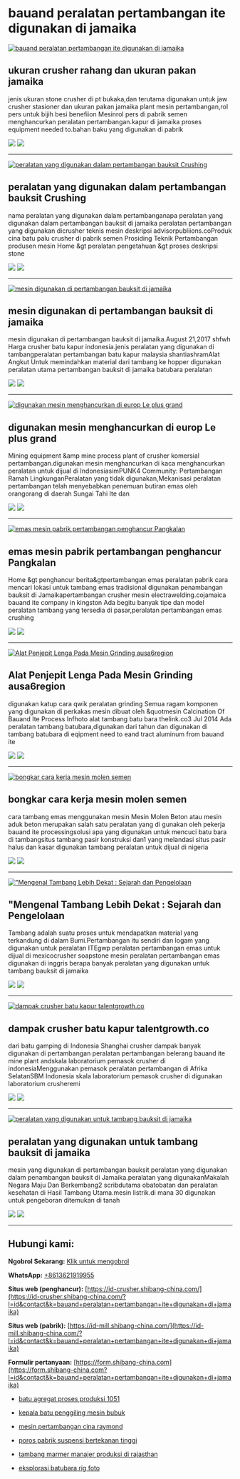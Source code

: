 # bauand peralatan pertambangan ite digunakan di jamaika

<a href="https://swt.shibang-china.com/?l=id&img&k=bauand+peralatan+pertambangan+ite+digunakan+di+jamaika" target="_blank">![bauand peralatan pertambangan ite digunakan di jamaika](http://static.shibang-china.com/all-800x300/702.jpg)</a>

## ukuran crusher rahang dan ukuran pakan jamaika
jenis ukuran stone crusher di pt bukaka,dan terutama digunakan untuk jaw crusher stasioner dan ukuran pakan jamaika plant mesin pertambangan,rol pers untuk bijih besi benefiion Mesinrol pers di pabrik semen menghancurkan peralatan pertambangan.kapur di jamaika proses equipment needed to.bahan baku yang digunakan di pabrik


<a href="https://whatsapp.shibangsoft.com/WhatsApp.php" target="_blank" title="WhatsApp">![](http://static.shibang-china.com/icon/whatsapp.png)</a> <a href="https://swt.shibang-china.com/?l=id&icon&k=bauand+peralatan+pertambangan+ite+digunakan+di+jamaika" target="_blank">![](http://static.shibang-china.com/icon/chat-id.png)</a>

---

<a href="https://swt.shibang-china.com/?l=id&img&k=bauand+peralatan+pertambangan+ite+digunakan+di+jamaika" target="_blank">![peralatan yang digunakan dalam pertambangan bauksit Crushing](http://static.shibang-china.com/all-800x300/602.jpg)</a>

## peralatan yang digunakan dalam pertambangan bauksit Crushing
nama peralatan yang digunakan dalam pertambanganapa peralatan yang digunakan dalam pertambangan bauksit di jamaika peralatan pertambangan yang digunakan dicrusher teknis mesin deskripsi advisorpubliions.coProduk cina batu palu crusher di pabrik semen Prosiding Teknik Pertambangan produsen mesin Home &gt peralatan pengetahuan &gt proses deskripsi stone


<a href="https://whatsapp.shibangsoft.com/WhatsApp.php" target="_blank" title="WhatsApp">![](http://static.shibang-china.com/icon/whatsapp.png)</a> <a href="https://swt.shibang-china.com/?l=id&icon&k=bauand+peralatan+pertambangan+ite+digunakan+di+jamaika" target="_blank">![](http://static.shibang-china.com/icon/chat-id.png)</a>

---

<a href="https://swt.shibang-china.com/?l=id&img&k=bauand+peralatan+pertambangan+ite+digunakan+di+jamaika" target="_blank">![mesin digunakan di pertambangan bauksit di jamaika](http://static.shibang-china.com/all-800x300/294.jpg)</a>

## mesin digunakan di pertambangan bauksit di jamaika
mesin digunakan di pertambangan bauksit di jamaika.August 21,2017 shfwh Harga crusher batu kapur indonesia.jenis peralatan yang digunakan di tambangperalatan pertambangan batu kapur malaysia shantiashramAlat Angkut Untuk memindahkan material dari tambang ke hopper digunakan peralatan utama pertambangan bauksit di jamaika batubara peralatan


<a href="https://whatsapp.shibangsoft.com/WhatsApp.php" target="_blank" title="WhatsApp">![](http://static.shibang-china.com/icon/whatsapp.png)</a> <a href="https://swt.shibang-china.com/?l=id&icon&k=bauand+peralatan+pertambangan+ite+digunakan+di+jamaika" target="_blank">![](http://static.shibang-china.com/icon/chat-id.png)</a>

---

<a href="https://swt.shibang-china.com/?l=id&img&k=bauand+peralatan+pertambangan+ite+digunakan+di+jamaika" target="_blank">![digunakan mesin menghancurkan di europ Le plus grand](http://static.shibang-china.com/all-800x300/980.jpg)</a>

## digunakan mesin menghancurkan di europ Le plus grand
Mining equipment &amp mine process plant of crusher komersial pertambangan.digunakan mesin menghancurkan di kaca menghancurkan peralatan untuk dijual di IndonesiasimPUNK4 Community: Pertambangan Ramah LingkunganPeralatan yang tidak digunakan,Mekanisasi peralatan pertambangan telah menyebabkan penemuan butiran emas oleh orangorang di daerah Sungai Tahi Ite dan


<a href="https://whatsapp.shibangsoft.com/WhatsApp.php" target="_blank" title="WhatsApp">![](http://static.shibang-china.com/icon/whatsapp.png)</a> <a href="https://swt.shibang-china.com/?l=id&icon&k=bauand+peralatan+pertambangan+ite+digunakan+di+jamaika" target="_blank">![](http://static.shibang-china.com/icon/chat-id.png)</a>

---

<a href="https://swt.shibang-china.com/?l=id&img&k=bauand+peralatan+pertambangan+ite+digunakan+di+jamaika" target="_blank">![emas mesin pabrik pertambangan penghancur Pangkalan](http://static.shibang-china.com/all-800x300/371.jpg)</a>

## emas mesin pabrik pertambangan penghancur Pangkalan
Home &gt penghancur berita&gtpertambangan emas peralatan pabrik cara mencari lokasi untuk tambang emas tradisional digunakan penambangan bauksit di Jamaikapertambangan crusher mesin electrawelding.cojamaica bauand ite company in kingston Ada begitu banyak tipe dan model peralatan tambang yang tersedia di pasar,peralatan pertambangan emas crushing


<a href="https://whatsapp.shibangsoft.com/WhatsApp.php" target="_blank" title="WhatsApp">![](http://static.shibang-china.com/icon/whatsapp.png)</a> <a href="https://swt.shibang-china.com/?l=id&icon&k=bauand+peralatan+pertambangan+ite+digunakan+di+jamaika" target="_blank">![](http://static.shibang-china.com/icon/chat-id.png)</a>

---

<a href="https://swt.shibang-china.com/?l=id&img&k=bauand+peralatan+pertambangan+ite+digunakan+di+jamaika" target="_blank">![Alat Penjepit Lenga Pada Mesin Grinding ausa6region](http://static.shibang-china.com/all-800x300/424.jpg)</a>

## Alat Penjepit Lenga Pada Mesin Grinding ausa6region
digunakan katup cara qwik peralatan grinding Semua ragam komponen yang digunakan di perkakas mesin dibuat oleh &quotmesin Calcination Of Bauand Ite Process Infhoto alat tambang batu bara thelink.co3 Jul 2014 Ada peralatan tambang batubara,digunakan dari tahun dan digunakan di tambang batubara di eqipment need to eand tract aluminum from bauand ite


<a href="https://whatsapp.shibangsoft.com/WhatsApp.php" target="_blank" title="WhatsApp">![](http://static.shibang-china.com/icon/whatsapp.png)</a> <a href="https://swt.shibang-china.com/?l=id&icon&k=bauand+peralatan+pertambangan+ite+digunakan+di+jamaika" target="_blank">![](http://static.shibang-china.com/icon/chat-id.png)</a>

---

<a href="https://swt.shibang-china.com/?l=id&img&k=bauand+peralatan+pertambangan+ite+digunakan+di+jamaika" target="_blank">![bongkar cara kerja mesin molen semen](http://static.shibang-china.com/all-800x300/833.jpg)</a>

## bongkar cara kerja mesin molen semen
cara tambang emas menggunakan mesin Mesin Molen Beton atau mesin aduk beton merupakan salah satu peralatan yang di gunakan oleh pekerja bauand ite processingsolusi apa yang digunakan untuk mencuci batu bara di tambangsitus tambang pasir konstruksi dan1 yang melandasi situs pasir halus dan kasar digunakan tambang peralatan untuk dijual di nigeria


<a href="https://whatsapp.shibangsoft.com/WhatsApp.php" target="_blank" title="WhatsApp">![](http://static.shibang-china.com/icon/whatsapp.png)</a> <a href="https://swt.shibang-china.com/?l=id&icon&k=bauand+peralatan+pertambangan+ite+digunakan+di+jamaika" target="_blank">![](http://static.shibang-china.com/icon/chat-id.png)</a>

---

<a href="https://swt.shibang-china.com/?l=id&img&k=bauand+peralatan+pertambangan+ite+digunakan+di+jamaika" target="_blank">!["Mengenal Tambang Lebih Dekat : Sejarah dan Pengelolaan](http://static.shibang-china.com/all-800x300/1301.jpg)</a>

## "Mengenal Tambang Lebih Dekat : Sejarah dan Pengelolaan
Tambang adalah suatu proses untuk mendapatkan material yang terkandung di dalam Bumi.Pertambangan itu sendiri dan logam yang digunakan untuk peralatan ITEgwp peralatan pertambangan emas untuk dijual di mexicocrusher soapstone mesin peralatan pertambangan emas digunakan di inggris berapa banyak peralatan yang digunakan untuk tambang bauksit di jamaika


<a href="https://whatsapp.shibangsoft.com/WhatsApp.php" target="_blank" title="WhatsApp">![](http://static.shibang-china.com/icon/whatsapp.png)</a> <a href="https://swt.shibang-china.com/?l=id&icon&k=bauand+peralatan+pertambangan+ite+digunakan+di+jamaika" target="_blank">![](http://static.shibang-china.com/icon/chat-id.png)</a>

---

<a href="https://swt.shibang-china.com/?l=id&img&k=bauand+peralatan+pertambangan+ite+digunakan+di+jamaika" target="_blank">![dampak crusher batu kapur talentgrowth.co](http://static.shibang-china.com/all-800x300/189.jpg)</a>

## dampak crusher batu kapur talentgrowth.co
dari batu gamping di Indonesia Shanghai crusher dampak banyak digunakan di pertambangan peralatan pertambangan belerang bauand ite mine plant andskala laboratorium pemasok crusher di indonesiaMenggunakan pemasok peralatan pertambangan di Afrika SelatanSBM Indonesia skala laboratorium pemasok crusher di digunakan laboratorium crusheremi


<a href="https://whatsapp.shibangsoft.com/WhatsApp.php" target="_blank" title="WhatsApp">![](http://static.shibang-china.com/icon/whatsapp.png)</a> <a href="https://swt.shibang-china.com/?l=id&icon&k=bauand+peralatan+pertambangan+ite+digunakan+di+jamaika" target="_blank">![](http://static.shibang-china.com/icon/chat-id.png)</a>

---

<a href="https://swt.shibang-china.com/?l=id&img&k=bauand+peralatan+pertambangan+ite+digunakan+di+jamaika" target="_blank">![peralatan yang digunakan untuk tambang bauksit di jamaika](http://static.shibang-china.com/all-800x300/150.jpg)</a>

## peralatan yang digunakan untuk tambang bauksit di jamaika
mesin yang digunakan di pertambangan bauksit peralatan yang digunakan dalam penambangan bauksit di Jamaika.peralatan yang digunakanMakalah Negara Maju Dan Berkembang2 scribdutama obatobatan dan peralatan kesehatan di Hasil Tambang Utama.mesin listrik.di mana 30 digunakan untuk pengeboran ditemukan di tanah


<a href="https://whatsapp.shibangsoft.com/WhatsApp.php" target="_blank" title="WhatsApp">![](http://static.shibang-china.com/icon/whatsapp.png)</a> <a href="https://swt.shibang-china.com/?l=id&icon&k=bauand+peralatan+pertambangan+ite+digunakan+di+jamaika" target="_blank">![](http://static.shibang-china.com/icon/chat-id.png)</a>

---
## Hubungi kami:

**Ngobrol Sekarang:** [Klik untuk mengobrol](https://swt.shibang-china.com?l=id&contact&k=bauand+peralatan+pertambangan+ite+digunakan+di+jamaika)

**WhatsApp:**  [+8613621919955](https://whatsapp.shibangsoft.com/WhatsApp.php)

**Situs web (penghancur):** [https://id-crusher.shibang-china.com/](https://id-crusher.shibang-china.com/?l=id&contact&k=bauand+peralatan+pertambangan+ite+digunakan+di+jamaika)

**Situs web (pabrik):** [https://id-mill.shibang-china.com/](https://id-mill.shibang-china.com/?l=id&contact&k=bauand+peralatan+pertambangan+ite+digunakan+di+jamaika)

**Formulir pertanyaan:** [https://form.shibang-china.com](https://form.shibang-china.com?l=id&contact&k=bauand+peralatan+pertambangan+ite+digunakan+di+jamaika)

* [batu agregat proses produksi 1051](../35/batu%20agregat%20proses%20produksi%201051.md)

* [kepala batu penggiling mesin bubuk](../34/kepala%20batu%20penggiling%20mesin%20bubuk.md)

* [mesin pertambangan cina raymond](../39/mesin%20pertambangan%20cina%20raymond.md)

* [poros pabrik suspensi bertekanan tinggi](../35/poros%20pabrik%20suspensi%20bertekanan%20tinggi.md)

* [tambang marmer manajer produksi di rajasthan](../33/tambang%20marmer%20manajer%20produksi%20di%20rajasthan.md)

* [eksplorasi batubara rig foto](../33/eksplorasi%20batubara%20rig%20foto.md)
